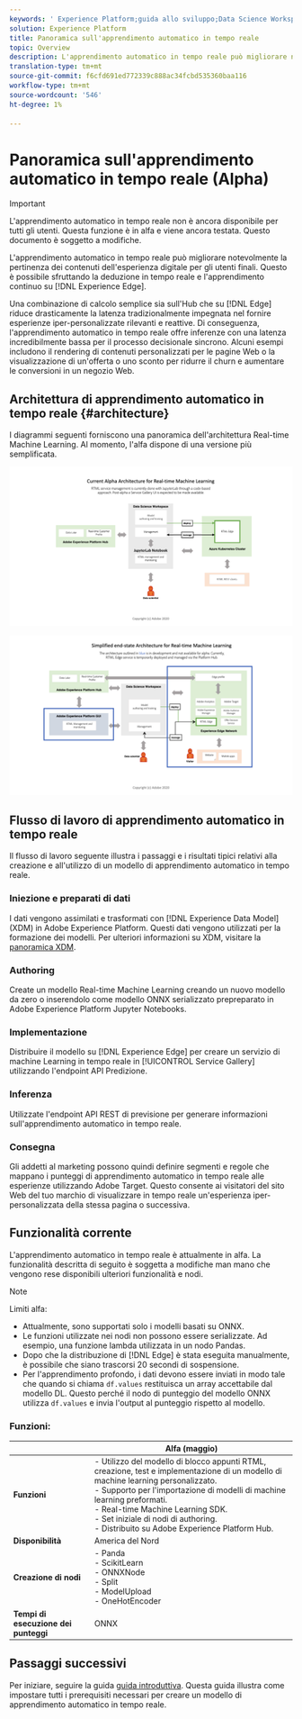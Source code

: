 ```yaml
---
keywords: ' Experience Platform;guida allo sviluppo;Data Science Workspace;argomenti più comuni;Real time machine learning;'
solution: Experience Platform
title: Panoramica sull'apprendimento automatico in tempo reale
topic: Overview
description: L'apprendimento automatico in tempo reale può migliorare notevolmente la pertinenza dei contenuti dell'esperienza digitale per gli utenti finali. Questo è possibile sfruttando la deduzione in tempo reale e l'apprendimento continuo su Experience Edge.
translation-type: tm+mt
source-git-commit: f6cfd691ed772339c888ac34fcbd535360baa116
workflow-type: tm+mt
source-wordcount: '546'
ht-degree: 1%

---
```



# Panoramica sull&#39;apprendimento automatico in tempo reale (Alpha)

>[!IMPORTANT]
>
>L&#39;apprendimento automatico in tempo reale non è ancora disponibile per tutti gli utenti. Questa funzione è in alfa e viene ancora testata. Questo documento è soggetto a modifiche.

L&#39;apprendimento automatico in tempo reale può migliorare notevolmente la pertinenza dei contenuti dell&#39;esperienza digitale per gli utenti finali. Questo è possibile sfruttando la deduzione in tempo reale e l&#39;apprendimento continuo su [!DNL Experience Edge].

Una combinazione di calcolo semplice sia sull&#39;Hub che su [!DNL Edge] riduce drasticamente la latenza tradizionalmente impegnata nel fornire esperienze iper-personalizzate rilevanti e reattive. Di conseguenza, l&#39;apprendimento automatico in tempo reale offre inferenze con una latenza incredibilmente bassa per il processo decisionale sincrono. Alcuni esempi includono il rendering di contenuti personalizzati per le pagine Web o la visualizzazione di un&#39;offerta o uno sconto per ridurre il churn e aumentare le conversioni in un negozio Web.

## Architettura di apprendimento automatico in tempo reale {#architecture}

I diagrammi seguenti forniscono una panoramica dell&#39;architettura Real-time Machine Learning. Al momento, l&#39;alfa dispone di una versione più semplificata.

![arco alfa](../images/rtml/alpha-arch.png)

![Panoramica semplificata](../images/rtml/end-to-end-arch.png)

## Flusso di lavoro di apprendimento automatico in tempo reale

Il flusso di lavoro seguente illustra i passaggi e i risultati tipici relativi alla creazione e all&#39;utilizzo di un modello di apprendimento automatico in tempo reale.

### Iniezione e preparati di dati

I dati vengono assimilati e trasformati con [!DNL Experience Data Model] (XDM) in Adobe Experience Platform. Questi dati vengono utilizzati per la formazione dei modelli. Per ulteriori informazioni su XDM, visitare la [panoramica XDM](../../xdm/home.md).

### Authoring

Create un modello Real-time Machine Learning creando un nuovo modello da zero o inserendolo come modello ONNX serializzato prepreparato in Adobe Experience Platform Jupyter Notebooks.

### Implementazione

Distribuire il modello su [!DNL Experience Edge] per creare un servizio di machine Learning in tempo reale in [!UICONTROL Service Gallery] utilizzando l&#39;endpoint API Predizione.

### Inferenza

Utilizzate l&#39;endpoint API REST di previsione per generare informazioni sull&#39;apprendimento automatico in tempo reale.

### Consegna

Gli addetti al marketing possono quindi definire segmenti e regole che mappano i punteggi di apprendimento automatico in tempo reale alle esperienze utilizzando  Adobe Target. Questo consente ai visitatori del sito Web del tuo marchio di visualizzare in tempo reale un&#39;esperienza iper-personalizzata della stessa pagina o successiva.

## Funzionalità corrente

L&#39;apprendimento automatico in tempo reale è attualmente in alfa. La funzionalità descritta di seguito è soggetta a modifiche man mano che vengono rese disponibili ulteriori funzionalità e nodi.

>[!NOTE]
>
> Limiti alfa:
> - Attualmente, sono supportati solo i modelli basati su ONNX.
> - Le funzioni utilizzate nei nodi non possono essere serializzate. Ad esempio, una funzione lambda utilizzata in un nodo Pandas.
> - Dopo che la distribuzione di [!DNL Edge] è stata eseguita manualmente, è possibile che siano trascorsi 20 secondi di sospensione.
> - Per l&#39;apprendimento profondo, i dati devono essere inviati in modo tale che quando si chiama `df.values` restituisca un array accettabile dal modello DL. Questo perché il nodo di punteggio del modello ONNX utilizza `df.values` e invia l&#39;output al punteggio rispetto al modello.



### Funzioni:

|  | Alfa (maggio) |
| --- | --- |
| **Funzioni** | - Utilizzo del modello di blocco appunti RTML, creazione, test e implementazione di un modello di machine learning personalizzato. <br> - Supporto per l&#39;importazione di modelli di machine learning preformati. <br> - Real-time Machine Learning SDK. <br> - Set iniziale di nodi di authoring. <br> - Distribuito su Adobe Experience Platform Hub. |
| **Disponibilità** | America del Nord |
| **Creazione di nodi** | - Panda <br> - ScikitLearn <br> - ONNXNode <br> - Split <br> - ModelUpload <br> - OneHotEncoder |
| **Tempi di esecuzione dei punteggi** | ONNX |

## Passaggi successivi

Per iniziare, seguire la guida [guida introduttiva](./getting-started.md). Questa guida illustra come impostare tutti i prerequisiti necessari per creare un modello di apprendimento automatico in tempo reale.

